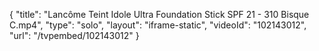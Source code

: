 {
    "title": "Lanc&ocirc;me Teint Idole Ultra Foundation Stick SPF 21 - 310 Bisque C.mp4",
    "type": "solo",
    "layout": "iframe-static",
    "videoId": "102143012",
    "url": "\/tvpembed\/102143012"
}